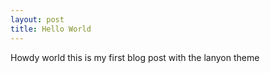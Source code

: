 ```yaml
---
layout: post
title: Hello World
---
```

Howdy world this is my first blog post with the lanyon theme


